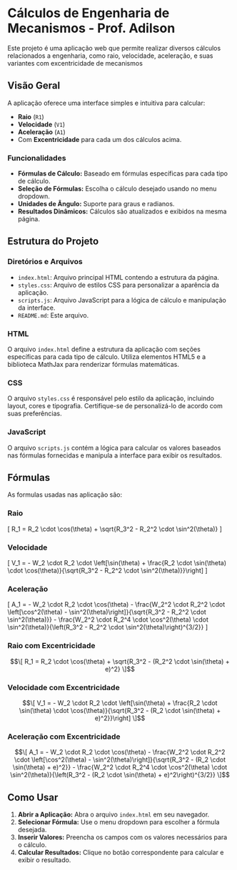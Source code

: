 # Cálculos de Engenharia de Mecanismos - Prof. Adilson

Este projeto é uma aplicação web que permite realizar diversos cálculos relacionados a engenharia, como raio, velocidade, aceleração, e suas variantes com excentricidade de mecanismos

## Visão Geral

A aplicação oferece uma interface simples e intuitiva para calcular:
- **Raio** (`R1`)
- **Velocidade** (`V1`)
- **Aceleração** (`A1`)
- Com **Excentricidade** para cada um dos cálculos acima.

### Funcionalidades

- **Fórmulas de Cálculo:** Baseado em fórmulas específicas para cada tipo de cálculo.
- **Seleção de Fórmulas:** Escolha o cálculo desejado usando no menu dropdown.
- **Unidades de Ângulo:** Suporte para graus e radianos.
- **Resultados Dinâmicos:** Cálculos são atualizados e exibidos na mesma página.

## Estrutura do Projeto

### Diretórios e Arquivos

- `index.html`: Arquivo principal HTML contendo a estrutura da página.
- `styles.css`: Arquivo de estilos CSS para personalizar a aparência da aplicação.
- `scripts.js`: Arquivo JavaScript para a lógica de cálculo e manipulação da interface.
- `README.md`: Este arquivo.

### HTML

O arquivo `index.html` define a estrutura da aplicação com seções específicas para cada tipo de cálculo. Utiliza elementos HTML5 e a biblioteca MathJax para renderizar fórmulas matemáticas.

### CSS

O arquivo `styles.css` é responsável pelo estilo da aplicação, incluindo layout, cores e tipografia. Certifique-se de personalizá-lo de acordo com suas preferências.

### JavaScript

O arquivo `scripts.js` contém a lógica para calcular os valores baseados nas fórmulas fornecidas e manipula a interface para exibir os resultados.

## Fórmulas

As formulas usadas nas aplicação são:

### Raio

\[ R_1 = R_2 \cdot \cos(\theta) + \sqrt{R_3^2 - R_2^2 \cdot \sin^2(\theta)} \]

### Velocidade

\[ V_1 = - W_2 \cdot R_2 \cdot \left[\sin(\theta) + \frac{R_2 \cdot \sin(\theta) \cdot \cos(\theta)}{\sqrt{R_3^2 - R_2^2 \cdot \sin^2(\theta)}}\right] \]

### Aceleração

\[ A_1 = - W_2 \cdot R_2 \cdot \cos(\theta) - \frac{W_2^2 \cdot R_2^2 \cdot \left[\cos^2(\theta) - \sin^2(\theta)\right]}{\sqrt{R_3^2 - R_2^2 \cdot \sin^2(\theta)}} - \frac{W_2^2 \cdot R_2^4 \cdot \cos^2(\theta) \cdot \sin^2(\theta)}{\left(R_3^2 - R_2^2 \cdot \sin^2(\theta)\right)^{3/2}} \]

### Raio com Excentricidade

```math
\[ R_1 = R_2 \cdot \cos(\theta) + \sqrt{R_3^2 - (R_2^2 \cdot \sin(\theta) + e)^2} \]
```

### Velocidade com Excentricidade

```math
\[ V_1 = - W_2 \cdot R_2 \cdot \left[\sin(\theta) + \frac{R_2 \cdot \sin(\theta) \cdot \cos(\theta)}{\sqrt{R_3^2 - (R_2 \cdot \sin(\theta) + e)^2}}\right] \]
```

### Aceleração com Excentricidade

```math
\[ A_1 = - W_2 \cdot R_2 \cdot \cos(\theta) - \frac{W_2^2 \cdot R_2^2 \cdot \left[\cos^2(\theta) - \sin^2(\theta)\right]}{\sqrt{R_3^2 - (R_2 \cdot \sin(\theta) + e)^2}} - \frac{W_2^2 \cdot R_2^4 \cdot \cos^2(\theta) \cdot \sin^2(\theta)}{\left(R_3^2 - (R_2 \cdot \sin(\theta) + e)^2\right)^{3/2}} \]
```

## Como Usar

1. **Abrir a Aplicação:** Abra o arquivo `index.html` em seu navegador.
2. **Selecionar Fórmula:** Use o menu dropdown para escolher a fórmula desejada.
3. **Inserir Valores:** Preencha os campos com os valores necessários para o cálculo.
4. **Calcular Resultados:** Clique no botão correspondente para calcular e exibir o resultado.